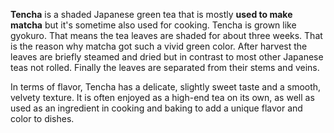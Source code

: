 **Tencha** is a shaded Japanese green tea that is mostly **used to make matcha** but it's sometime also used for cooking. Tencha is grown like gyokuro. That means the tea leaves are shaded for about three weeks. That is the reason why matcha got such a vivid green color. After harvest the leaves are briefly steamed and dried but in contrast to most other Japanese teas not rolled. Finally the leaves are separated from their stems and veins. 

In terms of flavor, Tencha has a delicate, slightly sweet taste and a smooth, velvety texture. It is often enjoyed as a high-end tea on its own, as well as used as an ingredient in cooking and baking to add a unique flavor and color to dishes.
